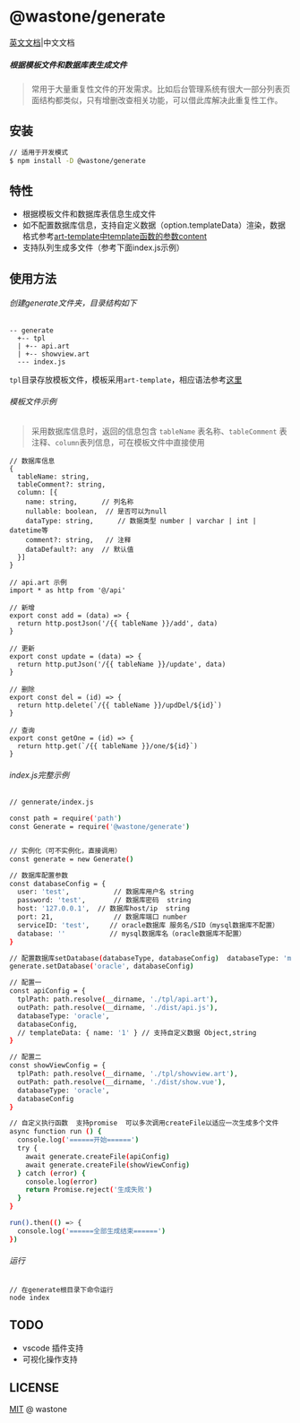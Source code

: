 # @wastone/generate
[英文文档](README.md)|中文文档

##### 根据模板文件和数据库表生成文件
> 常用于大量重复性文件的开发需求。比如后台管理系统有很大一部分列表页面结构都类似，只有增删改查相关功能，可以借此库解决此重复性工作。

## 安装

```bash
// 适用于开发模式
$ npm install -D @wastone/generate
```

## 特性

- 根据模板文件和数据库表信息生成文件
- 如不配置数据库信息，支持自定义数据（option.templateData）渲染，数据格式参考[art-template中template函数的参数content](https://aui.github.io/art-template/zh-cn/docs/api.html)
- 支持队列生成多文件（参考下面index.js示例）

## 使用方法

###### 创建generate文件夹，目录结构如下
```
-- generate
  +-- tpl
  | +-- api.art
  | +-- showview.art
  --- index.js
```
`tpl`目录存放模板文件，模板采用`art-template`，相应语法参考[这里](https://aui.github.io/art-template/zh-cn/docs/syntax.html)

###### 模板文件示例
> 采用数据库信息时，返回的信息包含 `tableName` 表名称、`tableComment` 表注释、`column`表列信息，可在模板文件中直接使用
```
// 数据库信息
{
  tableName: string,
  tableComment?: string,
  column: [{
    name: string,      // 列名称
    nullable: boolean,  // 是否可以为null
    dataType: string,      // 数据类型 number | varchar | int | datetime等
    comment?: string,   // 注释
    dataDefault?: any  // 默认值
  }]
}

// api.art 示例
import * as http from '@/api'

// 新增
export const add = (data) => {
  return http.postJson('/{{ tableName }}/add', data)
}

// 更新
export const update = (data) => {
  return http.putJson('/{{ tableName }}/update', data)
}

// 删除
export const del = (id) => {
  return http.delete(`/{{ tableName }}/updDel/${id}`)
}

// 查询
export const getOne = (id) => {
  return http.get(`/{{ tableName }}/one/${id}`)
}
```

###### index.js完整示例

```bash
// gennerate/index.js

const path = require('path')
const Generate = require('@wastone/generate')


// 实例化（可不实例化，直接调用）
const generate = new Generate()

// 数据库配置参数
const databaseConfig = {
  user: 'test',           // 数据库用户名 string
  password: 'test',       // 数据库密码  string
  host: '127.0.0.1',  // 数据库host/ip  string
  port: 21,               // 数据库端口 number
  serviceID: 'test',     // oracle数据库 服务名/SID（mysql数据库不配置）
  database: ''           // mysql数据库名（oracle数据库不配置）
}

// 配置数据库setDatabase(databaseType, databaseConfig)  databaseType: 'mysql' | 'oracle' | null
generate.setDatabase('oracle', databaseConfig)

// 配置一
const apiConfig = {
  tplPath: path.resolve(__dirname, './tpl/api.art'),
  outPath: path.resolve(__dirname, './dist/api.js'),
  databaseType: 'oracle',
  databaseConfig,
  // templateData: { name: '1' } // 支持自定义数据 Object,string
}

// 配置二
const showViewConfig = {
  tplPath: path.resolve(__dirname, './tpl/showview.art'),
  outPath: path.resolve(__dirname, './dist/show.vue'),
  databaseType: 'oracle',
  databaseConfig
}

// 自定义执行函数  支持promise  可以多次调用createFile以适应一次生成多个文件
async function run () {
  console.log('======开始======')
  try {
    await generate.createFile(apiConfig)
    await generate.createFile(showViewConfig)
  } catch (error) {
    console.log(error)
    return Promise.reject('生成失败')
  }
}

run().then(() => {
  console.log('======全部生成结束======')
})
```
###### 运行
```
// 在generate根目录下命令运行
node index
```

## TODO
- vscode 插件支持
- 可视化操作支持

## LICENSE
[MIT](https://github.com/liuxing/translator-cli/blob/master/LICENSE) @ wastone
